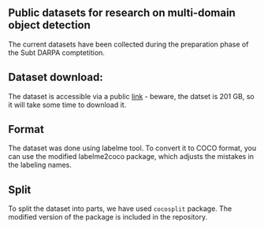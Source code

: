
## Public datasets for research  on multi-domain object detection
The current datasets have been collected during the preparation phase of the Subt DARPA comptetition.


## Dataset download:
The dataset is accessible via a public [link](http://ptak.felk.cvut.cz/personal/stasiyur/darpa_system_dataset/dataset.zip) - beware, the datset is 201 GB, so it will take some time to download it.


##  Format
The dataset was done using labelme tool. To convert it to COCO format, you can use the modified labelme2coco package, which adjusts the mistakes in the labeling names.

## Split
To split the dataset into parts, we have used ``cocosplit`` package. The modified version of the package is included in the repository.
